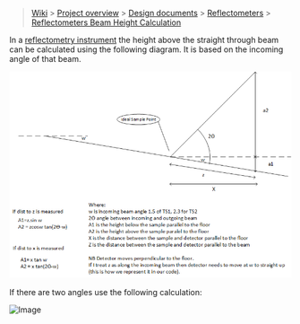 > [Wiki](Home) > [Project overview](Project-Overview) > [Design documents](Design-Documents) > [Reflectometers](Reflectometers) > [Reflectometers Beam Height Calculation](Reflectometers-Beam-Height-Calc)

In a [reflectometry instrument](Reflectometers) the height above the straight through beam can be calculated using the following diagram. It is based on the incoming angle of that beam. 

![Image](reflectometers/Non-small_angle_approx.png)

If there are two angles use the following calculation:

![Image](reflectometers/Non_small_angle_approx_2_angles.png.png)